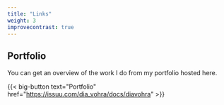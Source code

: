 ```yaml
---
title: "Links"
weight: 3
improvecontrast: true
---
```


## Portfolio

You can get an overview of the work I do from my portfolio hosted here.

{{< big-button text="Portfolio" href="https://issuu.com/dia_vohra/docs/diavohra" >}}

